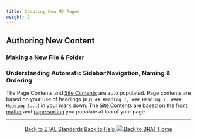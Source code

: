 ```yaml
---
title: Creating New MD Pages
weight: 2
---
```


## Authoring New Content
### Making a New File & Folder

### Understanding Automatic Sidebar Navigation, Naming & Ordering

The Page Contents and [Site Contents](http://riverscapes.northarrowresearch.com/Technical_Reference/jekyll_toolbox.html#site-table-of-contents) are auto populated. Page contents are based on your use of headings (e.g. `## Heading 1, ### Heading 2, #### Heading 3...`) in your mark down. The Site Contents are based on the [front matter](http://riverscapes.northarrowresearch.com/Technical_Reference/jekyll_toolbox.html#front-matter) and [page sorting](http://riverscapes.northarrowresearch.com/Technical_Reference/jekyll_toolbox.html#page-sorting)  you populate at top of your page.


------
<div align="center">
	<a class="hollow button" href="{{ site.baseurl }}/Documentation/Standards"><i class = "fa fa-check-square-o"></i> Back to ETAL Standards</a>
	<a class="hollow button" href="{{ site.baseurl }}/Documentation"><i class="fa fa-info-circle"></i> Back to Help </a>
	<a class="hollow button" href="{{ site.baseurl }}/"><img src="{{ site.baseurl }}/assets/images/favicons/favicon-16x16.png">  Back to BRAT Home </a>  
</div>
